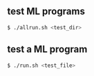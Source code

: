 ## test ML programs
``` bash
$ ./allrun.sh <test_dir>
```
## test a ML program
``` bash
$ ./run.sh <test_file>
```
